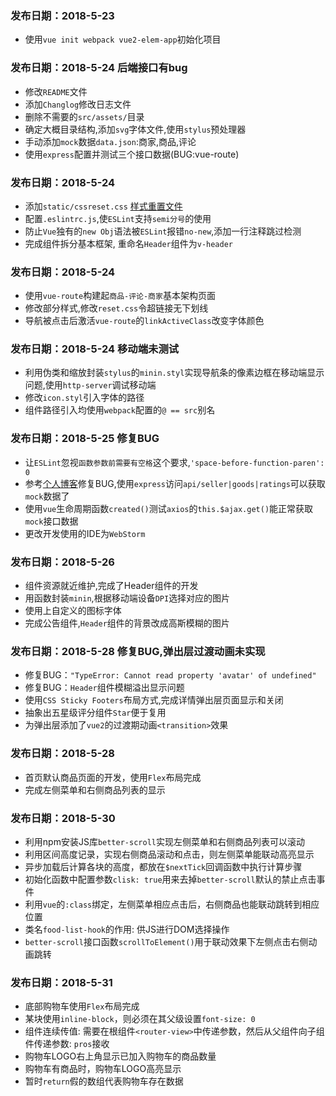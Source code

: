 ### 发布日期：2018-5-23
- 使用`vue init webpack vue2-elem-app`初始化项目

### 发布日期：2018-5-24 后端接口有bug
- 修改`README`文件
- 添加`Changlog`修改日志文件
- 删除不需要的`src/assets/`目录
- 确定大概目录结构,添加`svg`字体文件,使用`stylus`预处理器
- 手动添加`mock`数据`data.json`:商家,商品,评论
- 使用`express`配置并测试三个接口数据(BUG:vue-route)

### 发布日期：2018-5-24
- 添加`static/cssreset.css` [样式重置文件](https://meyerweb.com/eric/tools/css/reset/index.html)
- 配置`.eslintrc.js`,使`ESLint`支持`semi分号`的使用
- 防止`Vue`独有的`new Obj`语法被`ESLint`报错`no-new`,添加一行注释跳过检测
- 完成组件拆分基本框架, 重命名`Header`组件为`v-header`

### 发布日期：2018-5-24
- 使用`vue-route`构建起`商品-评论-商家`基本架构页面
- 修改部分样式,修改`reset.css`令超链接无下划线
- 导航被点击后激活`vue-route`的`linkActiveClass`改变字体颜色

### 发布日期：2018-5-24 移动端未测试
- 利用伪类和缩放封装`stylus`的`minin.styl`实现导航条的像素边框在移动端显示问题,使用`http-server`调试移动端
- 修改`icon.styl`引入字体的路径
- 组件路径引入均使用`webpack`配置的`@ == src`别名

### 发布日期：2018-5-25 修复BUG
- 让`ESLint`忽视`函数参数前需要有空格`这个要求,`'space-before-function-paren': 0`
- 参考[个人博客](https://www.cnblogs.com/myRain/p/7904651.html)修复BUG,使用`express`访问`api/seller|goods|ratings`可以获取`mock`数据了
- 使用`vue`生命周期函数`created()`测试`axios`的`this.$ajax.get()`能正常获取`mock`接口数据
- 更改开发使用的IDE为`WebStorm`

### 发布日期：2018-5-26
- 组件资源就近维护,完成了Header组件的开发
- 用函数封装`minin`,根据移动端设备`DPI`选择对应的图片
- 使用上自定义的图标字体
- 完成公告组件,`Header`组件的背景改成高斯模糊的图片

### 发布日期：2018-5-28 修复BUG,弹出层过渡动画未实现
- 修复BUG：`"TypeError: Cannot read property 'avatar' of undefined"`
- 修复BUG：`Header`组件模糊溢出显示问题
- 使用`CSS Sticky Footers`布局方式,完成详情弹出层页面显示和关闭
- 抽象出五星级评分组件`Star`便于复用
- 为弹出层添加了`vue2`的过渡期动画`<transition>`效果

### 发布日期：2018-5-28
- 首页默认商品页面的开发，使用`Flex`布局完成
- 完成左侧菜单和右侧商品列表的显示

### 发布日期：2018-5-30
- 利用npm安装JS库`better-scroll`实现左侧菜单和右侧商品列表可以滚动
- 利用区间高度记录，实现右侧商品滚动和点击，则左侧菜单能联动高亮显示
- 异步加载后计算各块的高度，都放在`$nextTick`回调函数中执行计算步骤
- 初始化函数中配置参数`clisk: true`用来去掉`better-scroll`默认的禁止点击事件
- 利用`vue`的`:class`绑定，左侧菜单相应点击后，右侧商品也能联动跳转到相应位置
- 类名`food-list-hook`的作用: 供JS进行DOM选择操作
- `better-scroll`接口函数`scrollToElement()`用于联动效果下左侧点击右侧动画跳转

### 发布日期：2018-5-31
- 底部购物车使用`Flex`布局完成
- 某块使用`inline-block`，则必须在其父级设置`font-size: 0`
- 组件连续传值: 需要在根组件`<router-view>`中传递参数，然后从父组件向子组件传递参数: `pros`接收
- 购物车LOGO右上角显示已加入购物车的商品数量
- 购物车有商品时，购物车LOGO高亮显示
- 暂时`return`假的数组代表购物车存在数据
